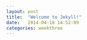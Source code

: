 ```yaml
---
layout: post
title:  "Welcome to Jekyll!"
date:   2014-04-18 14:52:09
categories: weekthree
---
```

